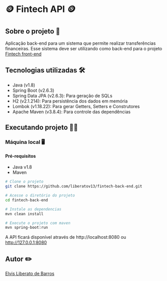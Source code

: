 # :coin: Fintech API :coin:

## Sobre o projeto :scroll:
Aplicação back-end para um sistema que permite realizar transferências financeiras.
Esse sistema deve ser utilizando como back-end para o projeto [Fintech front-end](https://github.com/liberatov13/fintech-front-end)

## Tecnologias utilizadas :hammer_and_wrench:
- Java (v1.8)
- Spring Boot (v2.6.3)
- Spring Data JPA (v2.6.3): Para geração de SQLs
- H2 (v2.1.214): Para persistência dos dados em memória
- Lombok (v1.18.22): Para gerar Getters, Setters e Construtores
- Apache Maven (v3.8.4): Para controle das dependências

## Executando projeto 🧑‍💻

### Máquina local :desktop_computer:
#### Pré-requisitos
- Java v1.8
- Maven

```bash
# Clone o projeto
git clone https://github.com/liberatov13/fintech-back-end.git

# Acesse o diretório do projeto
cd fintech-back-end

# Instale as dependencias
mvn clean install

# Execute o projeto com maven
mvn spring-boot:run
```

A API ficará disponível através de http://localhost:8080 ou http://127.0.0.1:8080

## Autor :pencil2:
[Elvis Liberato de Barros](https://www.linkedin.com/in/elvisbarros/)
